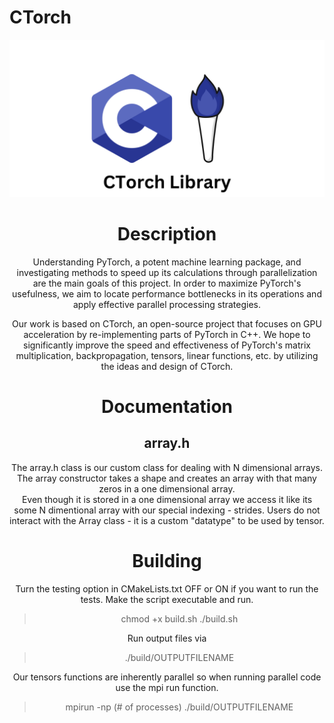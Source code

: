 # CTorch
<a name="top"></a>
<div align="center">
<img src = "./src/images/CTorch_Library.png">

# Description
Understanding PyTorch, a potent machine learning package, and investigating methods to speed up its calculations through parallelization are the main goals of this project. In order to maximize PyTorch's usefulness, we aim to locate performance bottlenecks in its operations and apply effective parallel processing strategies.

Our work is based on CTorch, an open-source project that focuses on GPU acceleration by re-implementing parts of PyTorch in C++. We hope to significantly improve the speed and effectiveness of PyTorch's matrix multiplication, backpropagation, tensors, linear functions, etc. by utilizing the ideas and design of CTorch.

# Documentation

## array.h
The array.h class is our custom class for dealing with N dimensional arrays.\
The array constructor takes a shape and creates an array with that many zeros in a one dimensional array.\
Even though it is stored in a one dimensional array we access it like its some N dimentional array with our special indexing - strides. Users do not interact with the Array class - it is a custom "datatype" to be used by tensor.


# Building
Turn the testing option in CMakeLists.txt OFF or ON if you want to run the tests. Make the script executable and run.
> chmod +x build.sh
> ./build.sh


Run output files via
>./build/OUTPUTFILENAME

Our tensors functions are inherently parallel so when running parallel code use the mpi run function.
>mpirun -np (# of processes) ./build/OUTPUTFILENAME
